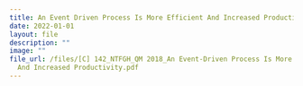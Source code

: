 ```yaml
---
title: An Event Driven Process Is More Efficient And Increased Productivity
date: 2022-01-01
layout: file
description: ""
image: ""
file_url: /files/[C] 142_NTFGH_QM 2018_An Event-Driven Process Is More Efficient
  And Increased Productivity.pdf
---
```

